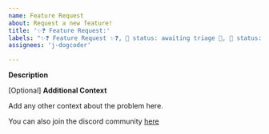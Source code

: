 ```yaml
---
name: Feature Request
about: Request a new feature!
title: '✨❓ Feature Request:'
labels: "✨❓ Feature Request ✨❓, 🚦 status: awaiting triage 🚦, 🚧 status: blocked 🚧"
assignees: 'j-dogcoder'

---
```


**Description**

<!--A clear and concise description of what the bug is.-->

[Optional] **Additional Context**

Add any other context about the problem here.

You can also join the discord community [here](https://discord.com/invite/HSupF99kpq)

